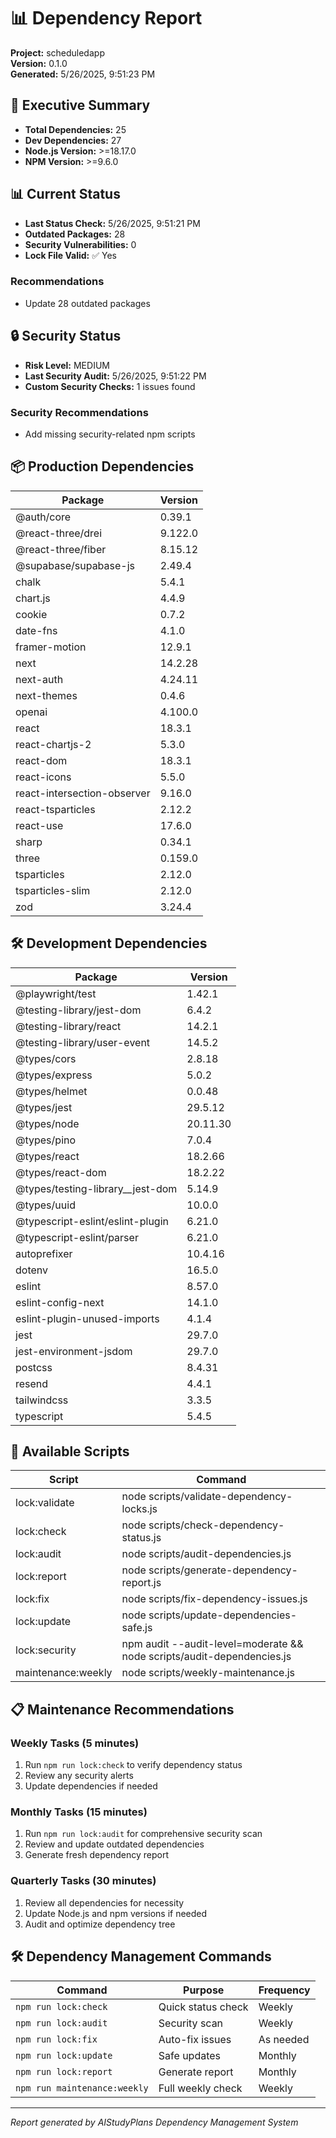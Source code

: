 # 📊 Dependency Report

**Project:** scheduledapp  
**Version:** 0.1.0  
**Generated:** 5/26/2025, 9:51:23 PM

## 🎯 Executive Summary

- **Total Dependencies:** 25
- **Dev Dependencies:** 27
- **Node.js Version:** >=18.17.0
- **NPM Version:** >=9.6.0


## 📊 Current Status

- **Last Status Check:** 5/26/2025, 9:51:21 PM
- **Outdated Packages:** 28
- **Security Vulnerabilities:** 0
- **Lock File Valid:** ✅ Yes

### Recommendations
- Update 28 outdated packages



## 🔒 Security Status

- **Risk Level:** MEDIUM
- **Last Security Audit:** 5/26/2025, 9:51:22 PM
- **Custom Security Checks:** 1 issues found

### Security Recommendations
- Add missing security-related npm scripts


## 📦 Production Dependencies

| Package | Version |
|---------|---------|
| @auth/core | 0.39.1 |
| @react-three/drei | 9.122.0 |
| @react-three/fiber | 8.15.12 |
| @supabase/supabase-js | 2.49.4 |
| chalk | 5.4.1 |
| chart.js | 4.4.9 |
| cookie | 0.7.2 |
| date-fns | 4.1.0 |
| framer-motion | 12.9.1 |
| next | 14.2.28 |
| next-auth | 4.24.11 |
| next-themes | 0.4.6 |
| openai | 4.100.0 |
| react | 18.3.1 |
| react-chartjs-2 | 5.3.0 |
| react-dom | 18.3.1 |
| react-icons | 5.5.0 |
| react-intersection-observer | 9.16.0 |
| react-tsparticles | 2.12.2 |
| react-use | 17.6.0 |
| sharp | 0.34.1 |
| three | 0.159.0 |
| tsparticles | 2.12.0 |
| tsparticles-slim | 2.12.0 |
| zod | 3.24.4 |

## 🛠️ Development Dependencies

| Package | Version |
|---------|---------|
| @playwright/test | 1.42.1 |
| @testing-library/jest-dom | 6.4.2 |
| @testing-library/react | 14.2.1 |
| @testing-library/user-event | 14.5.2 |
| @types/cors | 2.8.18 |
| @types/express | 5.0.2 |
| @types/helmet | 0.0.48 |
| @types/jest | 29.5.12 |
| @types/node | 20.11.30 |
| @types/pino | 7.0.4 |
| @types/react | 18.2.66 |
| @types/react-dom | 18.2.22 |
| @types/testing-library__jest-dom | 5.14.9 |
| @types/uuid | 10.0.0 |
| @typescript-eslint/eslint-plugin | 6.21.0 |
| @typescript-eslint/parser | 6.21.0 |
| autoprefixer | 10.4.16 |
| dotenv | 16.5.0 |
| eslint | 8.57.0 |
| eslint-config-next | 14.1.0 |
| eslint-plugin-unused-imports | 4.1.4 |
| jest | 29.7.0 |
| jest-environment-jsdom | 29.7.0 |
| postcss | 8.4.31 |
| resend | 4.4.1 |
| tailwindcss | 3.3.5 |
| typescript | 5.4.5 |

## 🔧 Available Scripts

| Script | Command |
|--------|---------|
| lock:validate | node scripts/validate-dependency-locks.js |
| lock:check | node scripts/check-dependency-status.js |
| lock:audit | node scripts/audit-dependencies.js |
| lock:report | node scripts/generate-dependency-report.js |
| lock:fix | node scripts/fix-dependency-issues.js |
| lock:update | node scripts/update-dependencies-safe.js |
| lock:security | npm audit --audit-level=moderate && node scripts/audit-dependencies.js |
| maintenance:weekly | node scripts/weekly-maintenance.js |

## 📋 Maintenance Recommendations

### Weekly Tasks (5 minutes)
1. Run `npm run lock:check` to verify dependency status
2. Review any security alerts
3. Update dependencies if needed

### Monthly Tasks (15 minutes)
1. Run `npm run lock:audit` for comprehensive security scan
2. Review and update outdated dependencies
3. Generate fresh dependency report

### Quarterly Tasks (30 minutes)
1. Review all dependencies for necessity
2. Update Node.js and npm versions if needed
3. Audit and optimize dependency tree

## 🛠️ Dependency Management Commands

| Command | Purpose | Frequency |
|---------|---------|-----------|
| `npm run lock:check` | Quick status check | Weekly |
| `npm run lock:audit` | Security scan | Weekly |
| `npm run lock:fix` | Auto-fix issues | As needed |
| `npm run lock:update` | Safe updates | Monthly |
| `npm run lock:report` | Generate report | Monthly |
| `npm run maintenance:weekly` | Full weekly check | Weekly |

---

*Report generated by AIStudyPlans Dependency Management System*

